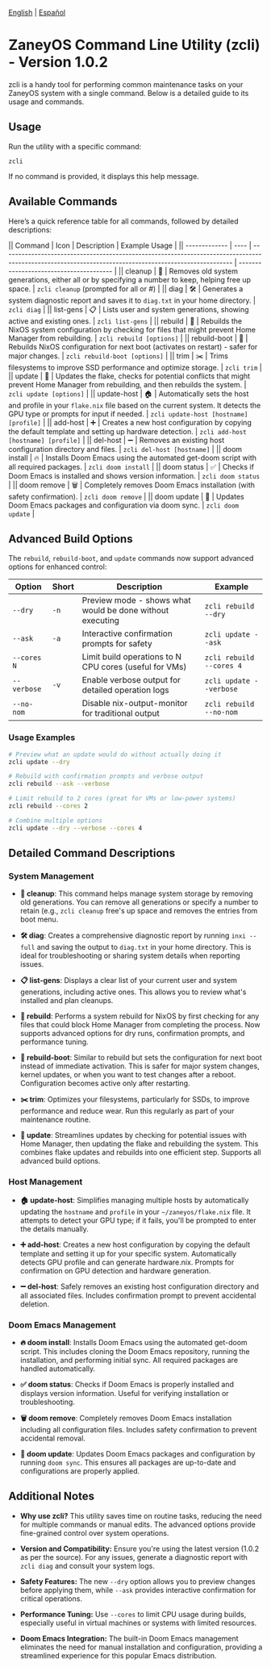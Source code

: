 [English](zcli.md) | [Español](zcli.es.md)

# ZaneyOS Command Line Utility (zcli) - Version 1.0.2

zcli is a handy tool for performing common maintenance tasks on your ZaneyOS
system with a single command. Below is a detailed guide to its usage and
commands.

## Usage

Run the utility with a specific command:

`zcli`

If no command is provided, it displays this help message.

## Available Commands

Here’s a quick reference table for all commands, followed by detailed
descriptions:

|| Command       | Icon | Description                                                                                                                                           | Example Usage                           |
|| ------------- | ---- | ----------------------------------------------------------------------------------------------------------------------------------------------------- | --------------------------------------- |
|| cleanup       | 🧹   | Removes old system generations, either all or by specifying a number to keep, helping free up space.                                                  | `zcli cleanup` (prompted for all or #)  |
|| diag          | 🛠️   | Generates a system diagnostic report and saves it to `diag.txt` in your home directory.                                                               | `zcli diag`                             |
|| list-gens     | 📋   | Lists user and system generations, showing active and existing ones.                                                                                  | `zcli list-gens`                        |
|| rebuild       | 🔨   | Rebuilds the NixOS system configuration by checking for files that might prevent Home Manager from rebuilding.                                        | `zcli rebuild [options]`                |
|| rebuild-boot  | 🔄   | Rebuilds NixOS configuration for next boot (activates on restart) - safer for major changes.                                                         | `zcli rebuild-boot [options]`           |
|| trim          | ✂️   | Trims filesystems to improve SSD performance and optimize storage.                                                                                    | `zcli trim`                             |
|| update        | 🔄   | Updates the flake, checks for potential conflicts that might prevent Home Manager from rebuilding, and then rebuilds the system.                      | `zcli update [options]`                 |
|| update-host   | 🏠   | Automatically sets the host and profile in your `flake.nix` file based on the current system. It detects the GPU type or prompts for input if needed. | `zcli update-host [hostname] [profile]` |
|| add-host      | ➕   | Creates a new host configuration by copying the default template and setting up hardware detection.                                                   | `zcli add-host [hostname] [profile]`    |
|| del-host      | ➖   | Removes an existing host configuration directory and files.                                                                                           | `zcli del-host [hostname]`              |
|| doom install  | 🔥   | Installs Doom Emacs using the automated get-doom script with all required packages.                                                                  | `zcli doom install`                     |
|| doom status   | ✅   | Checks if Doom Emacs is installed and shows version information.                                                                                     | `zcli doom status`                      |
|| doom remove   | 🗑️   | Completely removes Doom Emacs installation (with safety confirmation).                                                                               | `zcli doom remove`                      |
|| doom update   | 🔄   | Updates Doom Emacs packages and configuration via doom sync.                                                                                         | `zcli doom update`                      |

## Advanced Build Options

The `rebuild`, `rebuild-boot`, and `update` commands now support advanced options for enhanced control:

| Option | Short | Description | Example |
|--------|-------|-------------|----------|
| `--dry` | `-n` | Preview mode - shows what would be done without executing | `zcli rebuild --dry` |
| `--ask` | `-a` | Interactive confirmation prompts for safety | `zcli update --ask` |
| `--cores N` | | Limit build operations to N CPU cores (useful for VMs) | `zcli rebuild --cores 4` |
| `--verbose` | `-v` | Enable verbose output for detailed operation logs | `zcli update --verbose` |
| `--no-nom` | | Disable nix-output-monitor for traditional output | `zcli rebuild --no-nom` |

### Usage Examples

```bash
# Preview what an update would do without actually doing it
zcli update --dry

# Rebuild with confirmation prompts and verbose output
zcli rebuild --ask --verbose

# Limit rebuild to 2 cores (great for VMs or low-power systems)
zcli rebuild --cores 2

# Combine multiple options
zcli update --dry --verbose --cores 4
```

## Detailed Command Descriptions

### System Management

- **🧹 cleanup**: This command helps manage system storage by removing old
  generations. You can remove all generations or specify a number to retain
  (e.g., `zcli cleanup` free's up space and removes the entries from boot menu.

- **🛠️ diag**: Creates a comprehensive diagnostic report by running
  `inxi --full` and saving the output to `diag.txt` in your home directory. This
  is ideal for troubleshooting or sharing system details when reporting issues.

- **📋 list-gens**: Displays a clear list of your current user and system
  generations, including active ones. This allows you to review what's installed
  and plan cleanups.

- **🔨 rebuild**: Performs a system rebuild for NixOS by first checking for any
  files that could block Home Manager from completing the process. Now supports
  advanced options for dry runs, confirmation prompts, and performance tuning.

- **🔄 rebuild-boot**: Similar to rebuild but sets the configuration for next boot
  instead of immediate activation. This is safer for major system changes, kernel
  updates, or when you want to test changes after a reboot. Configuration becomes
  active only after restarting.

- **✂️ trim**: Optimizes your filesystems, particularly for SSDs, to improve
  performance and reduce wear. Run this regularly as part of your maintenance
  routine.

- **🔄 update**: Streamlines updates by checking for potential issues with Home
  Manager, then updating the flake and rebuilding the system. This combines
  flake updates and rebuilds into one efficient step. Supports all advanced build options.

### Host Management

- **🏠 update-host**: Simplifies managing multiple hosts by automatically
  updating the `hostname` and `profile` in your `~/zaneyos/flake.nix` file. It
  attempts to detect your GPU type; if it fails, you'll be prompted to enter the
  details manually.

- **➕ add-host**: Creates a new host configuration by copying the default template
  and setting it up for your specific system. Automatically detects GPU profile
  and can generate hardware.nix. Prompts for confirmation on GPU detection and
  hardware generation.

- **➖ del-host**: Safely removes an existing host configuration directory and all
  associated files. Includes confirmation prompt to prevent accidental deletion.

### Doom Emacs Management

- **🔥 doom install**: Installs Doom Emacs using the automated get-doom script.
  This includes cloning the Doom Emacs repository, running the installation, and
  performing initial sync. All required packages are handled automatically.

- **✅ doom status**: Checks if Doom Emacs is properly installed and displays
  version information. Useful for verifying installation or troubleshooting.

- **🗑️ doom remove**: Completely removes Doom Emacs installation including all
  configuration files. Includes safety confirmation to prevent accidental removal.

- **🔄 doom update**: Updates Doom Emacs packages and configuration by running
  `doom sync`. This ensures all packages are up-to-date and configurations are
  properly applied.

## Additional Notes

- **Why use zcli?** This utility saves time on routine tasks, reducing the need
  for multiple commands or manual edits. The advanced options provide fine-grained
  control over system operations.

- **Version and Compatibility:** Ensure you're using the latest version (1.0.2
  as per the source). For any issues, generate a diagnostic report with
  `zcli diag` and consult your system logs.

- **Safety Features:** The new `--dry` option allows you to preview changes before
  applying them, while `--ask` provides interactive confirmation for critical operations.

- **Performance Tuning:** Use `--cores` to limit CPU usage during builds, especially
  useful in virtual machines or systems with limited resources.

- **Doom Emacs Integration:** The built-in Doom Emacs management eliminates the need
  for manual installation and configuration, providing a streamlined experience for
  this popular Emacs distribution.
